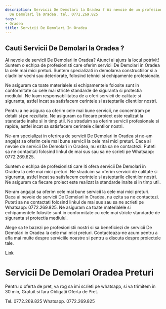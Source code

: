```yaml
---
description: Servicii De Demolari la Oradea ? Ai nevoie de un profesionist in Servicii
  De Demolari la Oradea. tel. 0772.269.825
tags:
- Oradea
title: Servicii De Demolari In Oradea
---
```



## Cauti Servicii De Demolari la Oradea ?

Ai nevoie de servicii De Demolari in Oradea? Atunci ai ajuns la locul potrivit! Suntem o echipa de profesionisti care oferim servicii De Demolari in Oradea la cele mai mici preturi. Suntem specializati in demolarea constructiilor si a cladirilor vechi sau deteriorate, folosind tehnici si echipamente profesionale. 

Ne asiguram ca toate materialele si echipamentele folosite sunt in conformitate cu cele mai stricte standarde de siguranta si protectia mediului. Ne luam responsabilitatea de a oferi servicii de calitate si siguranta, astfel incat sa satisfacem cerintele si asteptarile clientilor nostri. 

Pentru a ne asigura ca oferim cele mai bune servicii, ne concentram pe detalii si pe rezultate. Ne asiguram ca fiecare proiect este realizat la standarde inalte si in timp util. Ne straduim sa oferim servicii profesionale si rapide, astfel incat sa satisfacem cerintele clientilor nostri. 

Ne-am specializat in oferirea de servicii De Demolari in Oradea si ne-am angajat sa oferim cele mai bune servicii la cele mai mici preturi. Daca ai nevoie de servicii De Demolari in Oradea, nu ezita sa ne contactezi. Puteti sa ne contactati folosind linkul de mai sus sau sa ne scrieti pe Whatsapp: 0772.269.825. 

Suntem o echipa de profesionisti care iti ofera servicii De Demolari in Oradea la cele mai mici preturi. Ne straduim sa oferim servicii de calitate si siguranta, astfel incat sa satisfacem cerintele si asteptarile clientilor nostri. Ne asiguram ca fiecare proiect este realizat la standarde inalte si in timp util. 

Ne-am angajat sa oferim cele mai bune servicii la cele mai mici preturi. Daca ai nevoie de servicii De Demolari in Oradea, nu ezita sa ne contactezi. Puteti sa ne contactati folosind linkul de mai sus sau sa ne scrieti pe Whatsapp: 0772.269.825. Ne asiguram ca toate materialele si echipamentele folosite sunt in conformitate cu cele mai stricte standarde de siguranta si protectia mediului. 

Alege sa te bazezi pe profesionistii nostri si sa beneficiezi de servicii De Demolari in Oradea la cele mai mici preturi. Contacteaza-ne acum pentru a afla mai multe despre serviciile noastre si pentru a discuta despre proiectele tale. 

[Link](https://www.example.com)

# Servicii De Demolari Oradea Preturi
Pentru o oferta de pret, va rog sa imi scrieti pe whatsapp, si va trimitem in 30 min, Gratuit si fara Obligatii Oferta de Pret.

Tel. 0772.269.825
Whatsapp. 0772.269.825